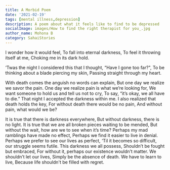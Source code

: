 ```yaml
---  
title: A Morbid Poem
date: '2021-02-19'  
tags: [mental illness,depression]  
description: A poem about what it feels like to find to be depressed  
socialImage: images/How to find the right therapist for you_.jpg
author_name: Mohona B
category: SahaiStories
---  
```

I wonder how it would feel,
To fall into eternal darkness,
To feel it throwing itself at me,
Choking me in its dark hold.
 
 ‘Twas the night I considered this that I thought,
“Have I gone too far?",
To be thinking about a blade piercing my skin,
Passing straight through my heart.
 
 With death comes the anguish no words can explain,
But one day we realize we savor the pain.
One day we realize pain is what we’re looking for,
We want someone to hold us and tell us not to cry,
To say, “it’s okay, we all have to die.”
That night I accepted the darkness within me.
I also realized that death holds the key,
For without death there would be no pain,
And without pain, what would we be?
 
 It is true that there is darkness everywhere,
But without darkness, there is no light.
It is true that we are all broken pieces waiting to be mended,
But without the wait, how are we to see when it’s time?
Perhaps my mad ramblings have made no effect,
Perhaps we find it easier to live in denial.
Perhaps we prefer to see our lives as perfect,
‘Til it becomes so difficult, our struggle seems futile.
This darkness we all possess,
Shouldn’t be fought but embraced,
For without it, perhaps our existence wouldn’t matter.
We shouldn’t let our lives,
Simply be the absence of death.
We have to learn to live,
Because life shouldn't be filled with regret.
